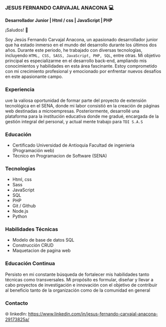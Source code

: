 ### JESUS FERNANDO CARVAJAL ANACONA :computer:

**Desarrollador Junior | Html / css | JavaScript | PHP**

¡Saludos! :wave:

Soy Jesús Fernando Carvajal Anacona, un apasionado desarrollador junior que 
ha estado inmerso en el mundo del desarrollo durante los últimos dos años. 
Durante este periodo, he trabajado con diversas tecnologías, incluyendo `HTML,
CSS, SASS, JavaScript, PHP, SQL`, entre otras. Mi objetivo principal es 
especializarme en el desarrollo back-end, ampliando mis conocimientos y 
habilidades en esta área fascinante. Estoy comprometido con mi crecimiento 
profesional y emocionado por enfrentar nuevos desafíos en este apasionante 
campo.

### Experiencia 

uve la valiosa oportunidad de formar parte del proyecto de extensión tecnológica
en el SENA, donde mi labor consistió en la creación de páginas web destinadas a 
microempresas. Posteriormente, desarrollé una plataforma para la institución 
educativa donde me gradué, encargada de la gestión integral del personal, y actual mente
trabajo para `TDI S.A.S`

### Educación

* Certificado Universidad de Antioquia Facultad de ingenieria (Programación web) 
* Técnico en Programacion de Software (SENA)

### Tecnologías

* Html, css
* Sass
* JavaScript
* SQL
* PHP
* Git / Github
* Node.js
* Python

### Habilidades Técnicas

* Modelo de base de datos SQL
* Construcción CRUD
* Maquetacion de pagina web


### Educación Continua

Persisto en mi constante búsqueda de fortalecer mis habilidades tanto técnicas
como transversales. Mi propósito es formular, diseñar y llevar a cabo proyectos
de investigación e innovación con el objetivo de contribuir al beneficio tanto
de la organización como de la comunidad en general

### Contacto

:globe_with_meridians: linkedln: https://www.linkedin.com/in/jesus-fernando-carvajal-anacona-29173825a/



